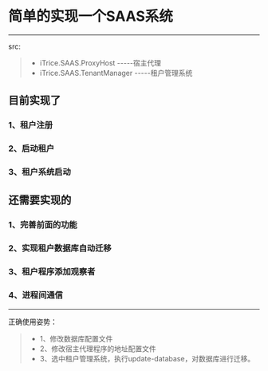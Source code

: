 # 简单的实现一个SAAS系统

------
src:
  >* iTrice.SAAS.ProxyHost  -----宿主代理  
  >* iTrice.SAAS.TenantManager   -----租户管理系统
  
## 目前实现了
###  1、租户注册
###  2、启动租户
###  3、租户系统启动
  
 
## 还需要实现的
###  1、完善前面的功能
###  2、实现租户数据库自动迁移
###  3、租户程序添加观察者
###  4、进程间通信
------
正确使用姿势：
>*  1、修改数据库配置文件
>*  2、修改宿主代理程序的地址配置文件
>*  3、选中租户管理系统，执行update-database，对数据库进行迁移。
